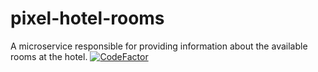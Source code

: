 # pixel-hotel-rooms

A microservice responsible for providing information about the available rooms at the hotel.
[![CodeFactor](https://www.codefactor.io/repository/github/wesleycosta/pixel-hotel-rooms/badge)](https://www.codefactor.io/repository/github/wesleycosta/pixel-hotel-rooms)

